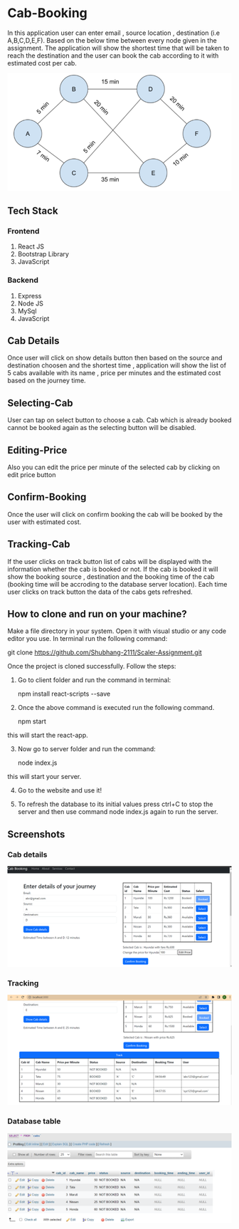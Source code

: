 
# Cab-Booking

In this application user can enter email , source location , destination (i.e A,B,C,D,E,F). Based on the below time between every node given in the assignment. The application will show the shortest time that will be taken to reach the destination and the user can book the cab according to it with estimated cost per cab.


![App Screenshot](https://github.com/Shubhang-2111/Scaler-Assignment/blob/master/screenshots/Screenshot%20(29).png?raw=true)

## Tech Stack
### Frontend
1. React JS
2. Bootstrap Library
3. JavaScript

### Backend

1. Express
2. Node JS
3. MySql
4. JavaScript

## Cab Details
Once user will click on show details button then based on the source and destination choosen and the shortest time , application will show the list of 5 cabs available with its name , price per minutes and the estimated cost based on the journey time.

## Selecting-Cab 
User can tap on select button to choose a cab. Cab which is already booked cannot be booked again as the selecting button will be disabled.

## Editing-Price
Also you can edit the price per minute of the selected cab by clicking on edit price button

## Confirm-Booking
Once the user will click on confirm booking the cab will be booked by the user with estimated cost.

## Tracking-Cab
If the user clicks on track button list of cabs will be displayed with the information whether the cab is booked or not. If the cab is booked it will show the booking source , destination and the booking time of the cab (booking time will be accroding to the database server location). Each time user clicks on track button the data of the cabs gets refreshed.

## How to clone and run on your machine?
Make a file directory in your system. Open it with visual studio or any code editor you use. 
In terminal run the following command:

git clone https://github.com/Shubhang-2111/Scaler-Assignment.git

Once the project is cloned successfully.
Follow the steps:

1. Go to client folder and run the command in terminal:

   npm install react-scripts --save

2. Once the above command is executed run the following command.

    npm start

this will start the react-app.

3. Now go to server folder and run the command:

   node index.js

this will start your server.

4. Go to the website and use it!

5. To refresh the database to its initial values press ctrl+C to stop the server and then use command node index.js again to run the server.


## Screenshots

### Cab details 
![App Screenshot](https://github.com/Shubhang-2111/Scaler-Assignment/blob/master/screenshots/Screenshot%20(30).png?raw=true)

### Tracking

![App Screenshot](https://github.com/Shubhang-2111/Scaler-Assignment/blob/master/screenshots/Screenshot%20(27).png?raw=true)

### Database table 

![App Screenshot](https://github.com/Shubhang-2111/Scaler-Assignment/blob/master/screenshots/Screenshot%20(28).png?raw=true)


